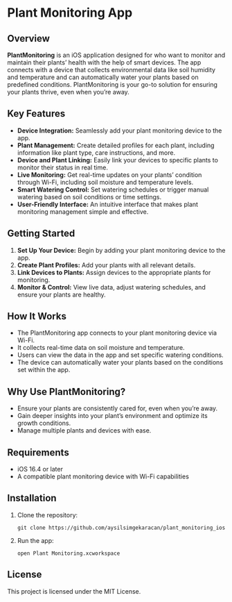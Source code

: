 # Plant Monitoring App

## Overview

**PlantMonitoring** is an iOS application designed for  who want to monitor and maintain their plants’ health with the help of smart devices. The app connects with a device that collects environmental data like soil humidity and temperature and can automatically water your plants based on predefined conditions. PlantMonitoring is your go-to solution for ensuring your plants thrive, even when you’re away.

## Key Features

- **Device Integration:** Seamlessly add your plant monitoring device to the app.
- **Plant Management:** Create detailed profiles for each plant, including information like plant type, care instructions, and more.
- **Device and Plant Linking:** Easily link your devices to specific plants to monitor their status in real time.
- **Live Monitoring:** Get real-time updates on your plants’ condition through Wi-Fi, including soil moisture and temperature levels.
- **Smart Watering Control:** Set watering schedules or trigger manual watering based on soil conditions or time settings.
- **User-Friendly Interface:** An intuitive interface that makes plant monitoring management simple and effective.

## Getting Started

1. **Set Up Your Device:** Begin by adding your plant monitoring device to the app.
2. **Create Plant Profiles:** Add your plants with all relevant details.
3. **Link Devices to Plants:** Assign devices to the appropriate plants for monitoring.
4. **Monitor & Control:** View live data, adjust watering schedules, and ensure your plants are healthy.

## How It Works

- The PlantMonitoring app connects to your plant monitoring device via Wi-Fi.
- It collects real-time data on soil moisture and temperature.
- Users can view the data in the app and set specific watering conditions.
- The device can automatically water your plants based on the conditions set within the app.

## Why Use PlantMonitoring?

- Ensure your plants are consistently cared for, even when you’re away.
- Gain deeper insights into your plant’s environment and optimize its growth conditions.
- Manage multiple plants and devices with ease.

## Requirements

- iOS 16.4 or later
- A compatible plant monitoring device with Wi-Fi capabilities

## Installation

1. Clone the repository:
    ```
    git clone https://github.com/aysilsimgekaracan/plant_monitoring_ios
    ```
2. Run the app:
    ```
    open Plant Monitoring.xcworkspace
    ```

## License

This project is licensed under the MIT License.
